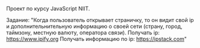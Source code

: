 Проект по курсу JavaScript NIIT.

Задание:
"Когда пользователь открывает страничку, то он видит свой ip и
дополнительнительную информацию о своей сети (страну, город,
таймзону, местную валюту, оператора связи).
Получать ip: https://www.ipify.org
Получать информацию по ip: https://ipstack.com"
